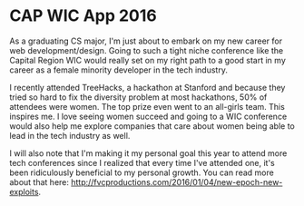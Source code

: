 # CAP WIC App 2016

As a graduating CS major, I'm just about to embark on my new career for web development/design. Going to such a tight niche conference like the Capital Region WIC would really set on my right path to a good start in my career as a female minority developer in the tech industry.

I recently attended TreeHacks, a hackathon at Stanford and because they tried so hard to fix the diversity problem at most hackathons, 50% of attendees were women. The top prize even went to an all-girls team. This inspires me. I love seeing women succeed and going to a WIC conference would also help me explore companies that care about women being able to lead in the tech industry as well.

I will also note that I'm making it my personal goal this year to attend more tech conferences since I realized that every time I've attended one, it's been ridiculously beneficial to my personal growth. You can read more about that here: http://fvcproductions.com/2016/01/04/new-epoch-new-exploits.
